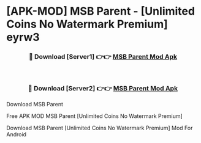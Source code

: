 # [APK-MOD] MSB Parent - [Unlimited Coins No Watermark Premium] eyrw3



<div align="center">
<h3>🔴 Download [Server1] 👉👉 <a href="https://momento.my/?title=MSB_Parent">MSB Parent Mod Apk</a></h3><br>

<h3>🔴 Download [Server2] 👉👉 <a href="https://momento.my/?title=MSB_Parent">MSB Parent Mod Apk</a></h3>
</div>



Download MSB Parent 

Free APK MOD MSB Parent [Unlimited Coins No Watermark Premium]

Download MSB Parent [Unlimited Coins No Watermark Premium] Mod For Android
